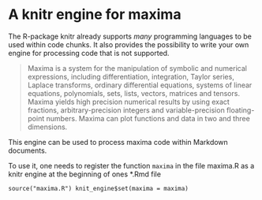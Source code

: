 A knitr engine for maxima
=========================

<!-- README.md is generated from README.Rmd. Please edit that file -->

The R-package knitr already supports *many* programming languages to be used within code chunks. It also provides the possibility to write your own engine for processing code that is not supported. 

>Maxima is a system for the manipulation of symbolic and numerical expressions, including differentiation, integration, Taylor series, Laplace transforms, ordinary differential equations, systems of linear equations, polynomials, sets, lists, vectors, matrices and tensors. Maxima yields high precision numerical results by using exact fractions, arbitrary-precision integers and variable-precision floating-point numbers. Maxima can plot functions and data in two and three dimensions.

This engine can be used to process maxima code within Markdown documents. 

To use it, one needs to register the function `maxima` in the file maxima.R as a knitr engine at the beginning of ones \*.Rmd file

`
source("maxima.R")
knit_engine$set(maxima = maxima)
`
